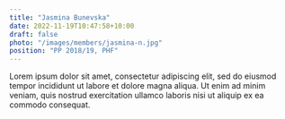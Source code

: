 ```yaml
---
title: "Jasmina Bunevska"
date: 2022-11-19T10:47:58+10:00
draft: false
photo: "/images/members/jasmina-n.jpg"
position: "PP 2018/19, PHF"
---
```


Lorem ipsum dolor sit amet, consectetur adipiscing elit, sed do eiusmod tempor incididunt ut labore et dolore magna aliqua. Ut enim ad minim veniam, quis nostrud exercitation ullamco laboris nisi ut aliquip ex ea commodo consequat.